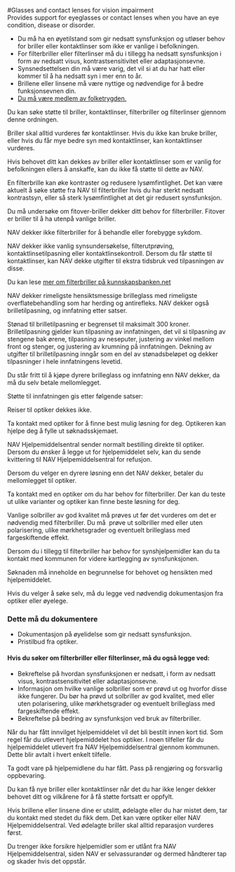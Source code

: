 #Glasses and contact lenses for vision impairment  
Provides support for eyeglasses or contact lenses when you have an eye condition, disease or disorder.
* Du må ha en øyetilstand som gir nedsatt synsfunksjon og utløser behov for briller eller kontaktlinser som ikke er vanlige i befolkningen.
* For filterbriller eller filterlinser må du i tillegg ha nedsatt synsfunksjon i form av nedsatt visus, kontrastsensitivitet eller adaptasjonsevne.
* Synsnedsettelsen din må være varig, det vil si at du har hatt eller kommer til å ha nedsatt syn i mer enn to år.
* Brillene eller linsene må være nyttige og nødvendige for å bedre funksjonsevnen din.
* [Du må være medlem av folketrygden.](https://www.nav.no/no/person/flere-tema/arbeid-og-opphold-i-norge/relatert-informasjon/medlemskap-i-folketrygden)

 Du kan søke støtte til briller, kontaktlinser, filterbriller og filterlinser gjennom denne ordningen.

 Briller skal alltid vurderes før kontaktlinser. Hvis du ikke kan bruke briller, eller hvis du får mye bedre syn med kontaktlinser, kan kontaktlinser vurderes.

 Hvis behovet ditt kan dekkes av briller eller kontaktlinser som er vanlig for befolkningen ellers å anskaffe, kan du ikke få støtte til dette av NAV.

 En filterbrille kan øke kontraster og redusere lysømfintlighet. Det kan være aktuelt å søke støtte fra NAV til filterbriller hvis du har sterkt nedsatt kontrastsyn, eller så sterk lysømfintlighet at det gir redusert synsfunksjon. 

 Du må undersøke om fitover-briller dekker ditt behov for filterbriller. Fitover er briller til å ha utenpå vanlige briller. 

 NAV dekker ikke filterbriller for å behandle eller forebygge sykdom. 

 NAV dekker ikke vanlig synsundersøkelse, filterutprøving, kontaktlinsetilpasning eller kontaktlinsekontroll. Dersom du får støtte til kontaktlinser, kan NAV dekke utgifter til ekstra tidsbruk ved tilpasningen av disse.

 Du kan lese [mer om filterbriller på kunnskapsbanken.net](https://www.kunnskapsbanken.net/syn/filterbrille/)

 NAV dekker rimeligste hensiktsmessige brilleglass med rimeligste overflatebehandling som har herding og antirefleks. NAV dekker også brilletilpasning, og innfatning etter satser.

 Stønad til brilletilpasning er begrenset til maksimalt 300 kroner. Brilletilpasning gjelder kun tilpasning av innfatningen, det vil si tilpasning av stengene bak ørene, tilpasning av neseputer, justering av vinkel mellom front og stenger, og justering av krumning på innfatningen. Dekning av utgifter til brilletilpasning inngår som en del av stønadsbeløpet og dekker tilpasninger i hele innfatningens levetid.

 Du står fritt til å kjøpe dyrere brilleglass og innfatning enn NAV dekker, da må du selv betale mellomlegget.

 Støtte til innfatningen gis etter følgende satser:

 Reiser til optiker dekkes ikke.

Ta kontakt med optiker for å finne best mulig løsning for deg. Optikeren kan hjelpe deg å fylle ut søknadsskjemaet.

 NAV Hjelpemiddelsentral sender normalt bestilling direkte til optiker. Dersom du ønsker å legge ut for hjelpemiddelet selv, kan du sende kvittering til NAV Hjelpemiddelsentral for refusjon.

 Dersom du velger en dyrere løsning enn det NAV dekker, betaler du mellomlegget til optiker.

 Ta kontakt med en optiker om du har behov for filterbriller. Der kan du teste ut ulike varianter og optiker kan finne beste løsning for deg.

 Vanlige solbriller av god kvalitet må prøves ut før det vurderes om det er nødvendig med filterbriller. Du må  prøve ut solbriller med eller uten polarisering, ulike mørkhetsgrader og eventuelt brilleglass med fargeskiftende effekt. 

 Dersom du i tillegg til filterbriller har behov for synshjelpemidler kan du ta kontakt med kommunen for videre kartlegging av synsfunksjonen. 

 Søknaden må inneholde en begrunnelse for behovet og hensikten med hjelpemiddelet.

 Hvis du velger å søke selv, må du legge ved nødvendig dokumentasjon fra optiker eller øyelege.

 ### Dette må du dokumentere

 * Dokumentasjon på øyelidelse som gir nedsatt synsfunksjon.
* Pristilbud fra optiker.

 #### Hvis du søker om filterbriller eller filterlinser, må du også legge ved:

 * Bekreftelse på hvordan synsfunksjonen er nedsatt, i form av nedsatt visus, kontrastsensitivitet eller adaptasjonsevne.
* Informasjon om hvilke vanlige solbriller som er prøvd ut og hvorfor disse ikke fungerer. Du bør ha prøvd ut solbriller av god kvalitet, med eller uten polarisering, ulike mørkhetsgrader og eventuelt brilleglass med fargeskiftende effekt.
* Bekreftelse på bedring av synsfunksjon ved bruk av filterbriller.

 Når du har fått innvilget hjelpemiddelet vil det bli bestilt innen kort tid. Som regel får du utlevert hjelpemiddelet hos optiker. I noen tilfeller får du hjelpemiddelet utlevert fra NAV Hjelpemiddelsentral gjennom kommunen. Dette blir avtalt i hvert enkelt tilfelle.  

 Ta godt vare på hjelpemidlene du har fått. Pass på rengjøring og forsvarlig oppbevaring.

 Du kan få nye briller eller kontaktlinser når det du har ikke lenger dekker behovet ditt og vilkårene for å få støtte fortsatt er oppfylt.

 Hvis brillene eller linsene dine er utslitt, ødelagte eller du har mistet dem, tar du kontakt med stedet du fikk dem. Det kan være optiker eller NAV Hjelpemiddelsentral. Ved ødelagte briller skal alltid reparasjon vurderes først.

 Du trenger ikke forsikre hjelpemidler som er utlånt fra NAV Hjelpemiddelsentral, siden NAV er selvassurandør og dermed håndterer tap og skader hvis det oppstår.

 